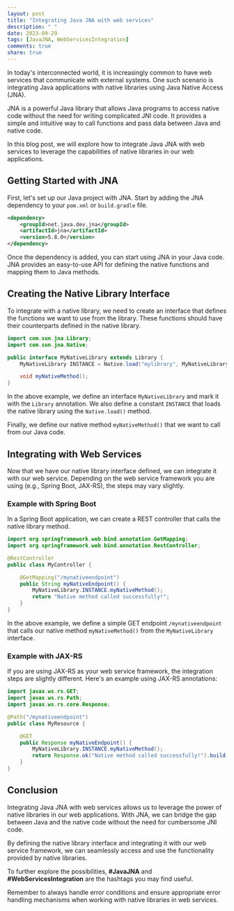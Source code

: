 ```yaml
---
layout: post
title: "Integrating Java JNA with web services"
description: " "
date: 2023-09-29
tags: [JavaJNA, WebServicesIntegration]
comments: true
share: true
---
```


In today's interconnected world, it is increasingly common to have web services that communicate with external systems. One such scenario is integrating Java applications with native libraries using Java Native Access (JNA). 

JNA is a powerful Java library that allows Java programs to access native code without the need for writing complicated JNI code. It provides a simple and intuitive way to call functions and pass data between Java and native code.

In this blog post, we will explore how to integrate Java JNA with web services to leverage the capabilities of native libraries in our web applications.

## Getting Started with JNA

First, let's set up our Java project with JNA. Start by adding the JNA dependency to your `pom.xml` or `build.gradle` file.

```xml
<dependency>
    <groupId>net.java.dev.jna</groupId>
    <artifactId>jna</artifactId>
    <version>5.8.0</version>
</dependency>
```

Once the dependency is added, you can start using JNA in your Java code. JNA provides an easy-to-use API for defining the native functions and mapping them to Java methods.

## Creating the Native Library Interface

To integrate with a native library, we need to create an interface that defines the functions we want to use from the library. These functions should have their counterparts defined in the native library.

```java
import com.sun.jna.Library;
import com.sun.jna.Native;

public interface MyNativeLibrary extends Library {
    MyNativeLibrary INSTANCE = Native.load("mylibrary", MyNativeLibrary.class);

    void myNativeMethod();
}
```

In the above example, we define an interface `MyNativeLibrary` and mark it with the `Library` annotation. We also define a constant `INSTANCE` that loads the native library using the `Native.load()` method.

Finally, we define our native method `myNativeMethod()` that we want to call from our Java code.

## Integrating with Web Services

Now that we have our native library interface defined, we can integrate it with our web service. Depending on the web service framework you are using (e.g., Spring Boot, JAX-RS), the steps may vary slightly.

### Example with Spring Boot

In a Spring Boot application, we can create a REST controller that calls the native library method.

```java
import org.springframework.web.bind.annotation.GetMapping;
import org.springframework.web.bind.annotation.RestController;

@RestController
public class MyController {

    @GetMapping("/mynativeendpoint")
    public String myNativeEndpoint() {
        MyNativeLibrary.INSTANCE.myNativeMethod();
        return "Native method called successfully!";
    }
}
```

In the above example, we define a simple GET endpoint `/mynativeendpoint` that calls our native method `myNativeMethod()` from the `MyNativeLibrary` interface.

### Example with JAX-RS

If you are using JAX-RS as your web service framework, the integration steps are slightly different. Here's an example using JAX-RS annotations:

```java
import javax.ws.rs.GET;
import javax.ws.rs.Path;
import javax.ws.rs.core.Response;

@Path("/mynativeendpoint")
public class MyResource {

    @GET
    public Response myNativeEndpoint() {
        MyNativeLibrary.INSTANCE.myNativeMethod();
        return Response.ok("Native method called successfully!").build();
    }
}
```

## Conclusion

Integrating Java JNA with web services allows us to leverage the power of native libraries in our web applications. With JNA, we can bridge the gap between Java and the native code without the need for cumbersome JNI code.

By defining the native library interface and integrating it with our web service framework, we can seamlessly access and use the functionality provided by native libraries.

To further explore the possibilities, **#JavaJNA** and **#WebServicesIntegration** are the hashtags you may find useful.

Remember to always handle error conditions and ensure appropriate error handling mechanisms when working with native libraries in web services.